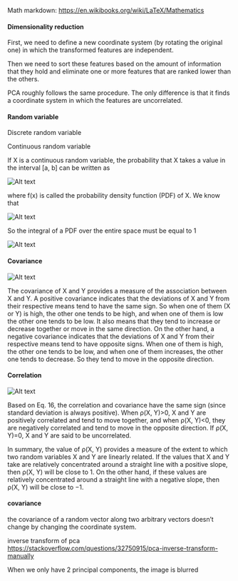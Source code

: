 Math markdown: https://en.wikibooks.org/wiki/LaTeX/Mathematics

#### Dimensionality reduction

First, we need to define a new coordinate system (by rotating the original one) in which the transformed features are independent.

Then we need to sort these features based on the amount of information that they hold and eliminate one or more features that are ranked lower than the others.

PCA roughly follows the same procedure. The only difference is that it finds a coordinate system in which the features are uncorrelated.

#### Random variable

Discrete random variable

Continuous random variable

If X is a continuous random variable, the probability that X takes a value in the interval [a, b] can be written as

![Alt text](https://miro.medium.com/v2/resize%3Afit%3A1296/format%3Awebp/1%2A3yom45JYC4tcIAMISq3SKQ%402x.png)

where f(x) is called the probability density function (PDF) of X. We know that

![Alt text](https://miro.medium.com/v2/resize%3Afit%3A776/format%3Awebp/1%2ACGrDP9Ovg3q_2dR61cAiLA%402x.png)

So the integral of a PDF over the entire space must be equal to 1

![Alt text](https://miro.medium.com/v2/resize%3Afit%3A556/format%3Awebp/1%2AqH6ICR_STiNdsmkLo0HLXw%402x.png)

#### Covariance

![Alt text](https://miro.medium.com/v2/resize%3Afit%3A1400/format%3Awebp/1%2AoRLLnCztNOQikEstGtJrjw%402x.png)

The covariance of X and Y provides a measure of the association between X and Y. A positive covariance indicates that the deviations of X and Y from their respective means tend to have the same sign. So when one of them (X or Y) is high, the other one tends to be high, and when one of them is low the other one tends to be low. It also means that they tend to increase or decrease together or move in the same direction. On the other hand, a negative covariance indicates that the deviations of X and Y from their respective means tend to have opposite signs. When one of them is high, the other one tends to be low, and when one of them increases, the other one tends to decrease. So they tend to move in the opposite direction.

#### Correlation

![Alt text](https://miro.medium.com/v2/resize%3Afit%3A1128/format%3Awebp/1%2AQvy6R3mB3ZRmcMW1b1E-ZQ%402x.png)

Based on Eq. 16, the correlation and covariance have the same sign (since standard deviation is always positive). When ρ(X, Y)>0, X and Y are positively correlated and tend to move together, and when ρ(X, Y)<0, they are negatively correlated and tend to move in the opposite direction. If ρ(X, Y)=0, X and Y are said to be uncorrelated.

In summary, the value of ρ(X, Y) provides a measure of the extent to which two random variables X and Y are linearly related. If the values that X and Y take are relatively concentrated around a straight line with a positive slope, then ρ(X, Y) will be close to 1. On the other hand, if these values are relatively concentrated around a straight line with a negative slope, then ρ(X, Y) will be close to −1.

#### covariance

the covariance of a random vector along two arbitrary vectors doesn’t change by changing the coordinate system.

inverse transform of pca
https://stackoverflow.com/questions/32750915/pca-inverse-transform-manually

When we only have 2 principal components, the image is blurred
